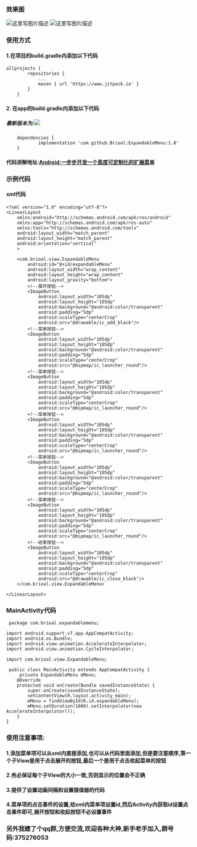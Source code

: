 ### 效果图
![这里写图片描述](https://img-blog.csdn.net/20180328095846793?watermark/2/text/aHR0cHM6Ly9ibG9nLmNzZG4ubmV0L3FxXzI2OTcxODAz/font/5a6L5L2T/fontsize/400/fill/I0JBQkFCMA==/dissolve/70)
![这里写图片描述](https://img-blog.csdn.net/20180328095855780?watermark/2/text/aHR0cHM6Ly9ibG9nLmNzZG4ubmV0L3FxXzI2OTcxODAz/font/5a6L5L2T/fontsize/400/fill/I0JBQkFCMA==/dissolve/70)
### 使用方式
#### 1.在项目的build.gradle内添加以下代码
```
allprojects {
		repositories {
			...
			maven { url 'https://www.jitpack.io' }
		}
	}
```
#### 2. 在app的build.gradle内添加以下代码
##### 最新版本为:[![](https://www.jitpack.io/v/Brioal/ExpandableMenu.svg)](https://www.jitpack.io/#Brioal/ExpandableMenu)
```
	dependencies {
	        implementation 'com.github.Brioal:ExpandableMenu:1.0'
	}
```

#### 代码讲解地址:[Android:一步步开发一个高度可定制化的扩展菜单](https://blog.csdn.net/qq_26971803/article/details/79724191)

### 示例代码
#### xml代码
```
<?xml version="1.0" encoding="utf-8"?>
<LinearLayout
    xmlns:android="http://schemas.android.com/apk/res/android"
    xmlns:app="http://schemas.android.com/apk/res-auto"
    xmlns:tools="http://schemas.android.com/tools"
    android:layout_width="match_parent"
    android:layout_height="match_parent"
    android:orientation="vertical"
    >

    <com.brioal.view.ExpandableMenu
        android:id="@+id/expandableMenu"
        android:layout_width="wrap_content"
        android:layout_height="wrap_content"
        android:layout_gravity="bottom">
        <!--展开按钮-->
        <ImageButton
            android:layout_width="105dp"
            android:layout_height="105dp"
            android:background="@android:color/transparent"
            android:padding="5dp"
            android:scaleType="centerCrop"
            android:src="@drawable/ic_add_black"/>
        <!--菜单按钮-->
        <ImageButton
            android:layout_width="105dp"
            android:layout_height="105dp"
            android:background="@android:color/transparent"
            android:padding="5dp"
            android:scaleType="centerCrop"
            android:src="@mipmap/ic_launcher_round"/>
        <!--菜单按钮-->
        <ImageButton
            android:layout_width="105dp"
            android:layout_height="105dp"
            android:background="@android:color/transparent"
            android:padding="5dp"
            android:scaleType="centerCrop"
            android:src="@mipmap/ic_launcher_round"/>
        <!--菜单按钮-->
        <ImageButton
            android:layout_width="105dp"
            android:layout_height="105dp"
            android:background="@android:color/transparent"
            android:padding="5dp"
            android:scaleType="centerCrop"
            android:src="@mipmap/ic_launcher_round"/>
        <!--菜单按钮-->
        <ImageButton
            android:layout_width="105dp"
            android:layout_height="105dp"
            android:background="@android:color/transparent"
            android:padding="5dp"
            android:scaleType="centerCrop"
            android:src="@mipmap/ic_launcher_round"/>
        <!--菜单按钮-->
        <ImageButton
            android:layout_width="105dp"
            android:layout_height="105dp"
            android:background="@android:color/transparent"
            android:padding="5dp"
            android:scaleType="centerCrop"
            android:src="@mipmap/ic_launcher_round"/>
        <!--结束按钮-->
        <ImageButton
            android:layout_width="105dp"
            android:layout_height="105dp"
            android:background="@android:color/transparent"
            android:padding="5dp"
            android:scaleType="centerCrop"
            android:src="@drawable/ic_close_black"/>
    </com.brioal.view.ExpandableMenu>

</LinearLayout>

```
### MainActivity代码
```
 package com.brioal.expandablemenu;

import android.support.v7.app.AppCompatActivity;
import android.os.Bundle;
import android.view.animation.AccelerateInterpolator;
import android.view.animation.CycleInterpolator;

import com.brioal.view.ExpandableMenu;

 public class MainActivity extends AppCompatActivity {
     private ExpandableMenu mMenu;
    @Override
    protected void onCreate(Bundle savedInstanceState) {
        super.onCreate(savedInstanceState);
        setContentView(R.layout.activity_main);
        mMenu = findViewById(R.id.expandableMenu);
        mMenu.setDuration(1000).setInterpolator(new AccelerateInterpolator());
    }
}

```
### 使用注意事项:
#### 1.添加菜单项可以从xml内直接添加,也可以从代码里面添加,但是要注意顺序,第一个子View是用于点击展开的按钮,最后一个是用于点击收起菜单的按钮
#### 2.务必保证每个子View的大小一致,否则显示的位置会不正确
#### 3.提供了设置动画间隔和设置插值器的代码
#### 4.菜单项的点击事件的设置,给xml内菜单项设置id,然后Activity内获取id设置点击事件即可,展开按钮和收起按钮不必设置事件

### 另外我建了个qq群,方便交流,欢迎各种大神,新手老手加入,群号码:375276053
